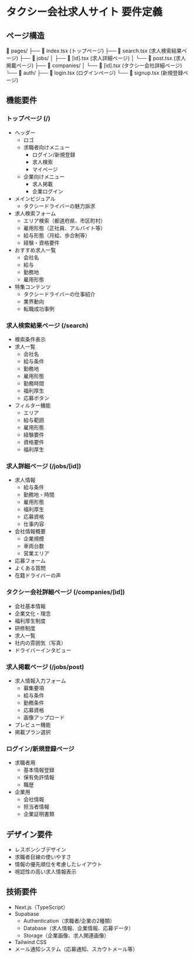 # タクシー会社求人サイト 要件定義

## ページ構造
📁 pages/
├── 📄 index.tsx (トップページ)
├── 📄 search.tsx (求人検索結果ページ)
├── 📄 jobs/
│   ├── 📄 [id].tsx (求人詳細ページ)
│   └── 📄 post.tsx (求人掲載ページ)
├── 📄 companies/
│   └── 📄 [id].tsx (タクシー会社詳細ページ)
└── 📄 auth/
    ├── 📄 login.tsx (ログインページ)
    └── 📄 signup.tsx (新規登録ページ)

## 機能要件

### トップページ (/)
- ヘッダー
  - ロゴ
  - 求職者向けメニュー
    - ログイン/新規登録
    - 求人検索
    - マイページ
  - 企業向けメニュー
    - 求人掲載
    - 企業ログイン
- メインビジュアル
  - タクシードライバーの魅力訴求
- 求人検索フォーム
  - エリア検索（都道府県、市区町村）
  - 雇用形態（正社員、アルバイト等）
  - 給与形態（月給、歩合制等）
  - 経験・資格要件
- おすすめ求人一覧
  - 会社名
  - 給与
  - 勤務地
  - 雇用形態
- 特集コンテンツ
  - タクシードライバーの仕事紹介
  - 業界動向
  - 転職成功事例

### 求人検索結果ページ (/search)
- 検索条件表示
- 求人一覧
  - 会社名
  - 給与条件
  - 勤務地
  - 雇用形態
  - 勤務時間
  - 福利厚生
  - 応募ボタン
- フィルター機能
  - エリア
  - 給与範囲
  - 雇用形態
  - 経験要件
  - 資格要件
  - 福利厚生

### 求人詳細ページ (/jobs/[id])
- 求人情報
  - 給与条件
  - 勤務地・時間
  - 雇用形態
  - 福利厚生
  - 応募資格
  - 仕事内容
- 会社情報概要
  - 企業規模
  - 車両台数
  - 営業エリア
- 応募フォーム
- よくある質問
- 在籍ドライバーの声

### タクシー会社詳細ページ (/companies/[id])
- 会社基本情報
- 企業文化・理念
- 福利厚生制度
- 研修制度
- 求人一覧
- 社内の雰囲気（写真）
- ドライバーインタビュー

### 求人掲載ページ (/jobs/post)
- 求人情報入力フォーム
  - 募集要項
  - 給与条件
  - 勤務条件
  - 応募資格
  - 画像アップロード
- プレビュー機能
- 掲載プラン選択

### ログイン/新規登録ページ
- 求職者用
  - 基本情報登録
  - 保有免許情報
  - 職歴
- 企業用
  - 会社情報
  - 担当者情報
  - 企業証明書類

## デザイン要件
- レスポンシブデザイン
- 求職者目線の使いやすさ
- 情報の優先順位を考慮したレイアウト
- 視認性の高い求人情報表示

## 技術要件
- Next.js（TypeScript）
- Supabase
  - Authentication（求職者/企業の2種類）
  - Database（求人情報、企業情報、応募データ）
  - Storage（企業画像、求人関連画像）
- Tailwind CSS
- メール通知システム（応募通知、スカウトメール等） 